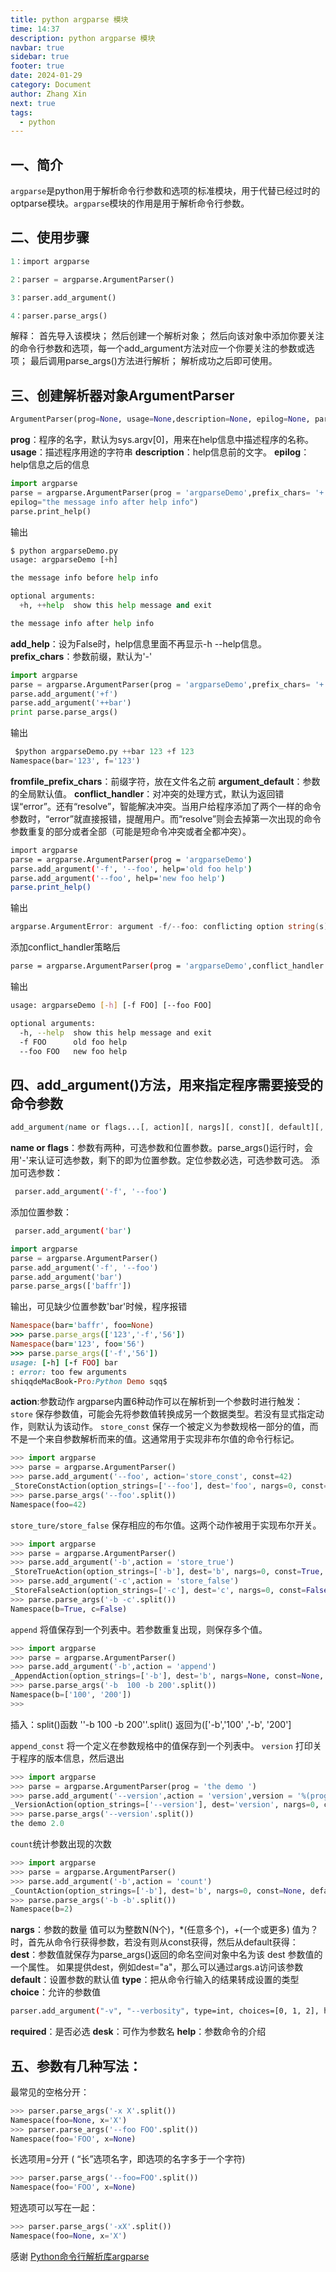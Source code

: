 ```yaml
---
title: python argparse 模块
time: 14:37
description: python argparse 模块
navbar: true
sidebar: true
footer: true
date: 2024-01-29
category: Document
author: Zhang Xin
next: true
tags:
  - python
---
```

## 一、简介

`argparse`是python用于解析命令行参数和选项的标准模块，用于代替已经过时的optparse模块。`argparse`模块的作用是用于解析命令行参数。

## 二、使用步骤



```python
1：import argparse

2：parser = argparse.ArgumentParser()

3：parser.add_argument()

4：parser.parse_args()
```

解释：
 首先导入该模块；
 然后创建一个解析对象；
 然后向该对象中添加你要关注的命令行参数和选项，每一个add_argument方法对应一个你要关注的参数或选项；
 最后调用parse_args()方法进行解析；
 解析成功之后即可使用。

## 三、创建解析器对象ArgumentParser



```python
ArgumentParser(prog=None, usage=None,description=None, epilog=None, parents=[],formatter_class=argparse.HelpFormatter, prefix_chars='-',fromfile_prefix_chars=None, argument_default=None,conflict_handler='error', add_help=True)
```

**prog**：程序的名字，默认为sys.argv[0]，用来在help信息中描述程序的名称。
**usage**：描述程序用途的字符串
**description**：help信息前的文字。
**epilog**：help信息之后的信息



```python
import argparse
parse = argparse.ArgumentParser(prog = 'argparseDemo',prefix_chars= '+',description='the message info before help info',
epilog="the message info after help info")
parse.print_help()
```

输出



```python
$ python argparseDemo.py 
usage: argparseDemo [+h]

the message info before help info

optional arguments:
  +h, ++help  show this help message and exit

the message info after help info
```

**add_help**：设为False时，help信息里面不再显示-h --help信息。
**prefix_chars**：参数前缀，默认为'-'



```python
import argparse
parse = argparse.ArgumentParser(prog = 'argparseDemo',prefix_chars= '+')
parse.add_argument('+f')
parse.add_argument('++bar')
print parse.parse_args()
```

输出



```python
 $python argparseDemo.py ++bar 123 +f 123
Namespace(bar='123', f='123')
```

**fromfile_prefix_chars**：前缀字符，放在文件名之前
 **argument_default**：参数的全局默认值。
 **conflict_handler**：对冲突的处理方式，默认为返回错误“error”。还有“resolve”，智能解决冲突。当用户给程序添加了两个一样的命令参数时，“error”就直接报错，提醒用户。而“resolve”则会去掉第一次出现的命令参数重复的部分或者全部（可能是短命令冲突或者全都冲突）。



```bash
import argparse
parse = argparse.ArgumentParser(prog = 'argparseDemo')
parse.add_argument('-f', '--foo', help='old foo help')
parse.add_argument('--foo', help='new foo help')
parse.print_help()
```

输出



```go
argparse.ArgumentError: argument -f/--foo: conflicting option string(s): --foo
```

添加conflict_handler策略后



```bash
parse = argparse.ArgumentParser(prog = 'argparseDemo',conflict_handler = 'resolve')
```

输出



```bash
usage: argparseDemo [-h] [-f FOO] [--foo FOO]

optional arguments:
  -h, --help  show this help message and exit
  -f FOO      old foo help
  --foo FOO   new foo help
```

## 四、add_argument()方法，用来指定程序需要接受的命令参数



```css
add_argument(name or flags...[, action][, nargs][, const][, default][, type][, choices][, required][, help][, metavar][, dest])
```

**name or flags**：参数有两种，可选参数和位置参数。parse_args()运行时，会用'-'来认证可选参数，剩下的即为位置参数。定位参数必选，可选参数可选。
 添加可选参数：



```bash
 parser.add_argument('-f', '--foo')
```

添加位置参数：



```bash
 parser.add_argument('bar')
```



```dart
import argparse
parse = argparse.ArgumentParser()
parse.add_argument('-f', '--foo')
parse.add_argument('bar')
parse.parse_args(['baffr'])
```

输出，可见缺少位置参数'bar'时候，程序报错



```ruby
Namespace(bar='baffr', foo=None)
>>> parse.parse_args(['123','-f','56'])
Namespace(bar='123', foo='56')
>>> parse.parse_args(['-f','56'])
usage: [-h] [-f FOO] bar
: error: too few arguments
shiqqdeMacBook-Pro:Python Demo sqq$ 
```

**action**:参数动作
 argparse内置6种动作可以在解析到一个参数时进行触发：
 `store` 保存参数值，可能会先将参数值转换成另一个数据类型。若没有显式指定动作，则默认为该动作。
 `store_const` 保存一个被定义为参数规格一部分的值，而不是一个来自参数解析而来的值。这通常用于实现非布尔值的命令行标记。



```python
>>> import argparse
>>> parse = argparse.ArgumentParser()
>>> parse.add_argument('--foo', action='store_const', const=42)
_StoreConstAction(option_strings=['--foo'], dest='foo', nargs=0, const=42, default=None, type=None, choices=None, help=None, metavar=None)
>>> parse.parse_args('--foo'.split())
Namespace(foo=42)
```

`store_ture/store_false` 保存相应的布尔值。这两个动作被用于实现布尔开关。



```python
>>> import argparse
>>> parse = argparse.ArgumentParser()
>>> parse.add_argument('-b',action = 'store_true')
_StoreTrueAction(option_strings=['-b'], dest='b', nargs=0, const=True, default=False, type=None, choices=None, help=None, metavar=None)
>>> parse.add_argument('-c',action = 'store_false')
_StoreFalseAction(option_strings=['-c'], dest='c', nargs=0, const=False, default=True, type=None, choices=None, help=None, metavar=None)
>>> parse.parse_args('-b -c'.split())
Namespace(b=True, c=False)
```

`append` 将值保存到一个列表中。若参数重复出现，则保存多个值。



```python
>>> import argparse
>>> parse = argparse.ArgumentParser()
>>> parse.add_argument('-b',action = 'append')
_AppendAction(option_strings=['-b'], dest='b', nargs=None, const=None, default=None, type=None, choices=None, help=None, metavar=None)
>>> parse.parse_args('-b  100 -b 200'.split())
Namespace(b=['100', '200'])
>>> 
```

插入：split()函数 ''-b 100 -b 200''.split() 返回为(['-b','100' ,'-b', '200']

`append_const` 将一个定义在参数规格中的值保存到一个列表中。
 `version` 打印关于程序的版本信息，然后退出



```python
>>> import argparse
>>> parse = argparse.ArgumentParser(prog = 'the demo ')
>>> parse.add_argument('--version',action = 'version',version = '%(prog)s2.0')
_VersionAction(option_strings=['--version'], dest='version', nargs=0, const=None, default='==SUPPRESS==', type=None, choices=None, help="show program's version number and exit", metavar=None)
>>> parse.parse_args('--version'.split())
the demo 2.0
```

`count`统计参数出现的次数



```python
>>> import argparse
>>> parse = argparse.ArgumentParser()
>>> parse.add_argument('-b',action = 'count')
_CountAction(option_strings=['-b'], dest='b', nargs=0, const=None, default=None, type=None, choices=None, help=None, metavar=None)
>>> parse.parse_args('-b -b'.split())
Namespace(b=2)
```

**nargs**：参数的数量
 值可以为整数N(N个)，*(任意多个)，+(一个或更多)
 值为？时，首先从命令行获得参数，若没有则从const获得，然后从default获得：
 **dest**：参数值就保存为parse_args()返回的命名空间对象中名为该 dest 参数值的一个属性。
 如果提供dest，例如dest="a"，那么可以通过args.a访问该参数
 **default**：设置参数的默认值
 **type**：把从命令行输入的结果转成设置的类型
 **choice**：允许的参数值



```bash
parser.add_argument("-v", "--verbosity", type=int, choices=[0, 1, 2], help="increase output verbosity")
```

**required**：是否必选
 **desk**：可作为参数名
 **help**：参数命令的介绍

## 五、参数有几种写法：

最常见的空格分开：



```python
>>> parser.parse_args('-x X'.split())
Namespace(foo=None, x='X')
>>> parser.parse_args('--foo FOO'.split())
Namespace(foo='FOO', x=None)
```

长选项用=分开 ( “长”选项名字，即选项的名字多于一个字符)



```python
>>> parser.parse_args('--foo=FOO'.split())
Namespace(foo='FOO', x=None)
```

短选项可以写在一起：



```python
>>> parser.parse_args('-xX'.split())
Namespace(foo=None, x='X')
```

感谢
 [Python命令行解析库argparse](https://link.jianshu.com?t=http://www.cnblogs.com/linxiyue/p/3908623.html)



